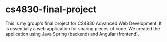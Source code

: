 # cs4830-final-project
This is my group's final project for CS4830 Advanced Web Development. It is essentially a web application for sharing pieces of code. We created the application using Java Spring (backend) and Angular (frontend).

